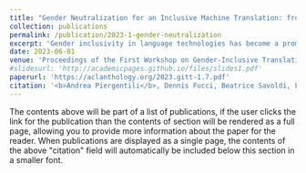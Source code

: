 ```yaml
---
title: "Gender Neutralization for an Inclusive Machine Translation: from Theoretical Foundations to Open Challenges"
collection: publications
permalink: /publication/2023-1-gender-neutralization
excerpt: 'Gender inclusivity in language technologies has become a prominent research topic. In this study, we explore gender-neutral translation (GNT) as a form of gender inclusivity and a goal to be achieved by machine translation (MT) models, which have been found to perpetuate gender bias and discrimination. Specifically, we focus on translation from English into Italian, a language pair representative of salient gender-related linguistic transfer problems. To define GNT, we review a selection of relevant institutional guidelines for gender-inclusive language, discuss its scenarios of use, and examine the technical challenges of performing GNT in MT, concluding with a discussion of potential solutions to encourage advancements toward greater inclusivity in MT.'
date: 2023-06-01
venue: 'Proceedings of the First Workshop on Gender-Inclusive Translation Technologies'
#slidesurl: 'http://academicpages.github.io/files/slides1.pdf'
paperurl: 'https://aclanthology.org/2023.gitt-1.7.pdf'
citation: '<b>Andrea Piergentili</b>, Dennis Fucci, Beatrice Savoldi, Luisa Bentivogli, and Matteo Negri. 2023. Gender Neutralization for an Inclusive Machine Translation: from Theoretical Foundations to Open Challenges. In <i>Proceedings of the First Workshop on Gender-Inclusive Translation Technologies</i>, pages 71–83, Tampere, Finland. European Association for Machine Translation.'
---
```


The contents above will be part of a list of publications, if the user clicks the link for the publication than the contents of section will be rendered as a full page, allowing you to provide more information about the paper for the reader. When publications are displayed as a single page, the contents of the above "citation" field will automatically be included below this section in a smaller font.